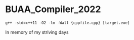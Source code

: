 # BUAA_Compiler_2022

```
g++ -std=c++11 -O2 -lm -Wall {cppfile.cpp} [target.exe]
```

In memory of my striving days

